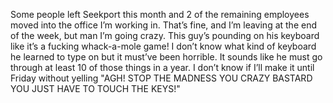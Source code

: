 Some people left Seekport this month and 2 of the remaining employees moved into the office I’m working in. That’s fine, and I’m leaving at the end of the week, but man I’m going crazy. This guy’s pounding on his keyboard like it’s a fucking whack-a-mole game! I don’t know what kind of keyboard he learned to type on but it must’ve been horrible. It sounds like he must go through at least 10 of those things in a year. I don’t know if I’ll make it until Friday without yelling "AGH! STOP THE MADNESS YOU CRAZY BASTARD YOU JUST HAVE TO TOUCH THE KEYS!"
